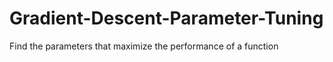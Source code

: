 Gradient-Descent-Parameter-Tuning
=================================

Find the parameters that maximize the performance of a function 

